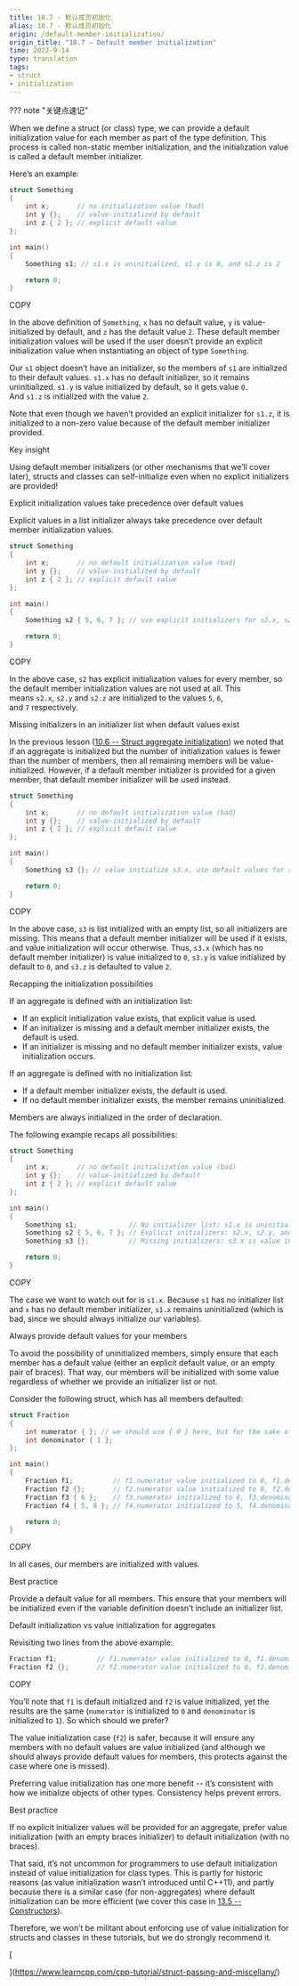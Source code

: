 ```yaml
---
title: 10.7 - 默认成员初始化
alias: 10.7 - 默认成员初始化
origin: /default-member-initialization/
origin_title: "10.7 — Default member initialization"
time: 2022-9-14
type: translation
tags:
- struct
- initialization
---
```


??? note "关键点速记"
	

When we define a struct (or class) type, we can provide a default initialization value for each member as part of the type definition. This process is called non-static member initialization, and the initialization value is called a default member initializer.

Here’s an example:

```cpp
struct Something
{
    int x;       // no initialization value (bad)
    int y {};    // value-initialized by default
    int z { 2 }; // explicit default value
};

int main()
{
    Something s1; // s1.x is uninitialized, s1.y is 0, and s1.z is 2

    return 0;
}
```

COPY

In the above definition of `Something`, `x` has no default value, `y` is value-initialized by default, and `z` has the default value `2`. These default member initialization values will be used if the user doesn’t provide an explicit initialization value when instantiating an object of type `Something`.

Our `s1` object doesn’t have an initializer, so the members of `s1` are initialized to their default values. `s1.x` has no default initializer, so it remains uninitialized. `s1.y` is value initialized by default, so it gets value `0`. And `s1.z` is initialized with the value `2`.

Note that even though we haven’t provided an explicit initializer for `s1.z`, it is initialized to a non-zero value because of the default member initializer provided.

Key insight

Using default member initializers (or other mechanisms that we’ll cover later), structs and classes can self-initialize even when no explicit initializers are provided!

Explicit initialization values take precedence over default values

Explicit values in a list initializer always take precedence over default member initialization values.

```cpp
struct Something
{
    int x;       // no default initialization value (bad)
    int y {};    // value-initialized by default
    int z { 2 }; // explicit default value
};

int main()
{
    Something s2 { 5, 6, 7 }; // use explicit initializers for s2.x, s2.y, and s2.z (no default values are used)

    return 0;
}
```

COPY

In the above case, `s2` has explicit initialization values for every member, so the default member initialization values are not used at all. This means `s2.x`, `s2.y` and `s2.z` are initialized to the values `5`, `6`, and `7` respectively.

Missing initializers in an initializer list when default values exist

In the previous lesson ([10.6 -- Struct aggregate initialization](https://www.learncpp.com/cpp-tutorial/struct-aggregate-initialization/)) we noted that if an aggregate is initialized but the number of initialization values is fewer than the number of members, then all remaining members will be value-initialized. However, if a default member initializer is provided for a given member, that default member initializer will be used instead.

```cpp
struct Something
{
    int x;       // no default initialization value (bad)
    int y {};    // value-initialized by default
    int z { 2 }; // explicit default value
};

int main()
{
    Something s3 {}; // value initialize s3.x, use default values for s3.y and s3.z

    return 0;
}
```

COPY

In the above case, `s3` is list initialized with an empty list, so all initializers are missing. This means that a default member initializer will be used if it exists, and value initialization will occur otherwise. Thus, `s3.x` (which has no default member initializer) is value initialized to `0`, `s3.y` is value initialized by default to `0`, and `s3.z` is defaulted to value `2`.

Recapping the initialization possibilities

If an aggregate is defined with an initialization list:

-   If an explicit initialization value exists, that explicit value is used.
-   If an initializer is missing and a default member initializer exists, the default is used.
-   If an initializer is missing and no default member initializer exists, value initialization occurs.

If an aggregate is defined with no initialization list:

-   If a default member initializer exists, the default is used.
-   If no default member initializer exists, the member remains uninitialized.

Members are always initialized in the order of declaration.

The following example recaps all possibilities:

```cpp
struct Something
{
    int x;       // no default initialization value (bad)
    int y {};    // value-initialized by default
    int z { 2 }; // explicit default value
};

int main()
{
    Something s1;             // No initializer list: s1.x is uninitialized, s1.y and s1.z use defaults
    Something s2 { 5, 6, 7 }; // Explicit initializers: s2.x, s2.y, and s2.z use explicit values (no default values are used)
    Something s3 {};          // Missing initializers: s3.x is value initialized, s3.y and s3.z use defaults

    return 0;
}
```

COPY

The case we want to watch out for is `s1.x`. Because `s1` has no initializer list and `x` has no default member initializer, `s1.x` remains uninitialized (which is bad, since we should always initialize our variables).

Always provide default values for your members

To avoid the possibility of uninitialized members, simply ensure that each member has a default value (either an explicit default value, or an empty pair of braces). That way, our members will be initialized with some value regardless of whether we provide an initializer list or not.

Consider the following struct, which has all members defaulted:

```cpp
struct Fraction
{
	int numerator { }; // we should use { 0 } here, but for the sake of example we'll use value initialization instead
	int denominator { 1 };
};

int main()
{
	Fraction f1;          // f1.numerator value initialized to 0, f1.denominator defaulted to 1
	Fraction f2 {};       // f2.numerator value initialized to 0, f2.denominator defaulted to 1
	Fraction f3 { 6 };    // f3.numerator initialized to 6, f3.denominator defaulted to 1
	Fraction f4 { 5, 8 }; // f4.numerator initialized to 5, f4.denominator initialized to 8

	return 0;
}
```

COPY

In all cases, our members are initialized with values.

Best practice

Provide a default value for all members. This ensure that your members will be initialized even if the variable definition doesn’t include an initializer list.

Default initialization vs value initialization for aggregates

Revisiting two lines from the above example:

```cpp
Fraction f1;          // f1.numerator value initialized to 0, f1.denominator defaulted to 1
Fraction f2 {};       // f2.numerator value initialized to 0, f2.denominator defaulted to 1
```

COPY

You’ll note that `f1` is default initialized and `f2` is value initialized, yet the results are the same (`numerator` is initialized to `0` and `denominator` is initialized to `1`). So which should we prefer?

The value initialization case (`f2`) is safer, because it will ensure any members with no default values are value initialized (and although we should always provide default values for members, this protects against the case where one is missed).

Preferring value initialization has one more benefit -- it’s consistent with how we initialize objects of other types. Consistency helps prevent errors.

Best practice

If no explicit initializer values will be provided for an aggregate, prefer value initialization (with an empty braces initializer) to default initialization (with no braces).

That said, it’s not uncommon for programmers to use default initialization instead of value initialization for class types. This is partly for historic reasons (as value initialization wasn’t introduced until C++11), and partly because there is a similar case (for non-aggregates) where default initialization can be more efficient (we cover this case in [13.5 -- Constructors](https://www.learncpp.com/cpp-tutorial/constructors/)).

Therefore, we won’t be militant about enforcing use of value initialization for structs and classes in these tutorials, but we do strongly recommend it.

[

](https://www.learncpp.com/cpp-tutorial/struct-passing-and-miscellany/)
